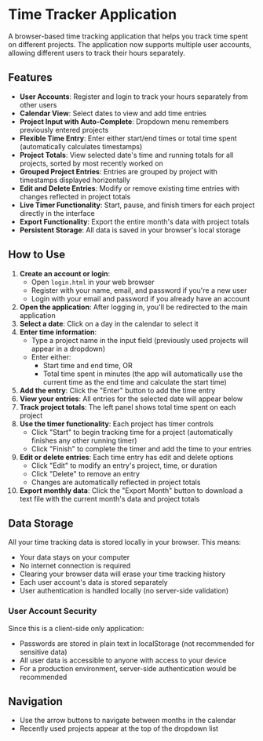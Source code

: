 # Time Tracker Application

A browser-based time tracking application that helps you track time spent on different projects. The application now supports multiple user accounts, allowing different users to track their hours separately.

## Features

- **User Accounts**: Register and login to track your hours separately from other users
- **Calendar View**: Select dates to view and add time entries
- **Project Input with Auto-Complete**: Dropdown menu remembers previously entered projects
- **Flexible Time Entry**: Enter either start/end times or total time spent (automatically calculates timestamps)
- **Project Totals**: View selected date's time and running totals for all projects, sorted by most recently worked on
- **Grouped Project Entries**: Entries are grouped by project with timestamps displayed horizontally
- **Edit and Delete Entries**: Modify or remove existing time entries with changes reflected in project totals
- **Live Timer Functionality**: Start, pause, and finish timers for each project directly in the interface
- **Export Functionality**: Export the entire month's data with project totals
- **Persistent Storage**: All data is saved in your browser's local storage

## How to Use

1. **Create an account or login**:
   - Open `login.html` in your web browser
   - Register with your name, email, and password if you're a new user
   - Login with your email and password if you already have an account
2. **Open the application**: After logging in, you'll be redirected to the main application
3. **Select a date**: Click on a day in the calendar to select it
4. **Enter time information**:
   - Type a project name in the input field (previously used projects will appear in a dropdown)
   - Enter either:
     - Start time and end time, OR
     - Total time spent in minutes (the app will automatically use the current time as the end time and calculate the start time)
5. **Add the entry**: Click the "Enter" button to add the time entry
6. **View your entries**: All entries for the selected date will appear below
7. **Track project totals**: The left panel shows total time spent on each project
8. **Use the timer functionality**: Each project has timer controls
   - Click "Start" to begin tracking time for a project (automatically finishes any other running timer)
   - Click "Finish" to complete the timer and add the time to your entries
9. **Edit or delete entries**: Each time entry has edit and delete options
   - Click "Edit" to modify an entry's project, time, or duration
   - Click "Delete" to remove an entry
   - Changes are automatically reflected in project totals
10. **Export monthly data**: Click the "Export Month" button to download a text file with the current month's data and project totals

## Data Storage

All your time tracking data is stored locally in your browser. This means:
- Your data stays on your computer
- No internet connection is required
- Clearing your browser data will erase your time tracking history
- Each user account's data is stored separately
- User authentication is handled locally (no server-side validation)

### User Account Security

Since this is a client-side only application:
- Passwords are stored in plain text in localStorage (not recommended for sensitive data)
- All user data is accessible to anyone with access to your device
- For a production environment, server-side authentication would be recommended

## Navigation

- Use the arrow buttons to navigate between months in the calendar
- Recently used projects appear at the top of the dropdown list
